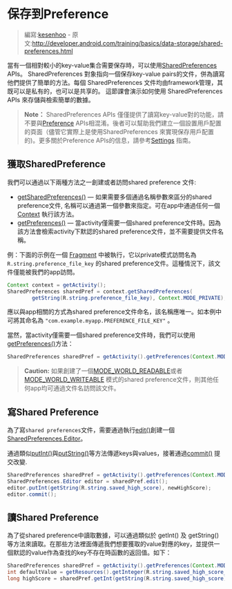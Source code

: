 # 保存到Preference

> 編寫:[kesenhoo](https://github.com/kesenhoo) - 原文:<http://developer.android.com/training/basics/data-storage/shared-preferences.html>

當有一個相對較小的key-value集合需要保存時，可以使用[SharedPreferences](http://developer.android.com/reference/android/content/SharedPreferences.html) APIs。 SharedPreferences 對象指向一個保存key-value pairs的文件，併為讀寫他們提供了簡單的方法。每個 SharedPreferences 文件均由framework管理，其既可以是私有的，也可以是共享的。
這節課會演示如何使用 SharedPreferences APIs 來存儲與檢索簡單的數據。

> **Note：** SharedPreferences APIs 僅僅提供了讀寫key-value對的功能，請不要與[Preference](http://developer.android.com/reference/android/preference/Preference.html) APIs相混淆。後者可以幫助我們建立一個設置用戶配置的頁面（儘管它實際上是使用SharedPreferences 來實現保存用戶配置的)。更多關於Preference APIs的信息，請參考[Settings](http://developer.android.com/guide/topics/ui/settings.html) 指南。

## 獲取SharedPreference

我們可以通過以下兩種方法之一創建或者訪問shared preference 文件:

* <a href="http://developer.android.com/reference/android/content/Context.html#getSharedPreferences(java.lang.String, int)">getSharedPreferences()</a> — 如果需要多個通過名稱參數來區分的shared preference文件, 名稱可以通過第一個參數來指定。可在app中通過任何一個[Context](http://developer.android.com/reference/android/content/Context.html) 執行該方法。
* <a href="http://developer.android.com/reference/android/app/Activity.html#getPreferences(int)">getPreferences()</a> — 當activity僅需要一個shared preference文件時。因為該方法會檢索activity下默認的shared preference文件，並不需要提供文件名稱。

例：下面的示例在一個 [Fragment](http://developer.android.com/reference/android/app/Fragment.html) 中被執行，它以private模式訪問名為 `R.string.preference_file_key` 的shared preference文件。這種情況下，該文件僅能被我們的app訪問。

```java
Context context = getActivity();
SharedPreferences sharedPref = context.getSharedPreferences(
        getString(R.string.preference_file_key), Context.MODE_PRIVATE);
```

應以與app相關的方式為shared preference文件命名，該名稱應唯一。如本例中可將其命名為 `"com.example.myapp.PREFERENCE_FILE_KEY"` 。

當然，當activity僅需要一個shared preference文件時，我們可以使用<a href="http://developer.android.com/reference/android/app/Activity.html#getPreferences(int)">getPreferences()</a>方法：

```java
SharedPreferences sharedPref = getActivity().getPreferences(Context.MODE_PRIVATE);
```

> **Caution:** 如果創建了一個[MODE_WORLD_READABLE](http://developer.android.com/reference/android/content/Context.html#MODE_WORLD_READABLE)或者[MODE_WORLD_WRITEABLE](http://developer.android.com/reference/android/content/Context.html#MODE_WORLD_WRITEABLE) 模式的shared preference文件，則其他任何app均可通過文件名訪問該文件。

## 寫Shared Preference

為了寫`shared preferences`文件，需要通過執行<a href="http://developer.android.com/reference/android/content/SharedPreferences.html#edit()">edit()</a>創建一個 [SharedPreferences.Editor](http://developer.android.com/reference/android/content/SharedPreferences.Editor.html)。

通過類似<a href="http://developer.android.com/reference/android/content/SharedPreferences.Editor.html#putInt(java.lang.String, int)">putInt()</a>與<a href="http://developer.android.com/reference/android/content/SharedPreferences.Editor.html#putString(java.lang.String, java.lang.String)">putString()</a>等方法傳遞keys與values，接著通過<a href="http://developer.android.com/reference/android/content/SharedPreferences.Editor.html#commit()">commit()</a> 提交改變. 

```java
SharedPreferences sharedPref = getActivity().getPreferences(Context.MODE_PRIVATE);
SharedPreferences.Editor editor = sharedPref.edit();
editor.putInt(getString(R.string.saved_high_score), newHighScore);
editor.commit();
```

## 讀Shared Preference

為了從shared preference中讀取數據，可以通過類似於 getInt() 及 getString()等方法來讀取。在那些方法裡面傳遞我們想要獲取的value對應的key，並提供一個默認的value作為查找的key不存在時函數的返回值。如下：

```java
SharedPreferences sharedPref = getActivity().getPreferences(Context.MODE_PRIVATE);
int defaultValue = getResources().getInteger(R.string.saved_high_score_default);
long highScore = sharedPref.getInt(getString(R.string.saved_high_score), default);
```
